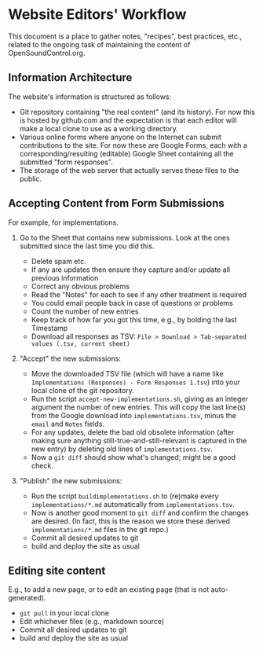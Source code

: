 # Website Editors' Workflow

This document is a place to gather notes, "recipes", best practices,
etc., related to the ongoing task of maintaining the content of
OpenSoundControl.org.

## Information Architecture

The website's information is structured as follows:

- Git repository containing "the real content" (and its history).  For
  now this is hosted by github.com and the expectation is that each 
  editor will make a local clone to use as a working directory.
- Various online forms where anyone on the Internet can submit
  contributions to the site.  For now these are Google Forms, each
  with a corresponding/resulting (editable) Google Sheet containing
  all the submitted "form responses".
- The storage of the web server that actually serves these files to
  the public.
  

## Accepting Content from Form Submissions

For example, for implementations.

1. Go to the Sheet that contains new submissions.  Look at the ones
   submitted since the last time you did this. 
    
    * Delete spam etc.
    * If any are updates then ensure they capture and/or update all
      previous information
    * Correct any obvious problems 
    * Read the "Notes" for each to see if any other treatment is required
    * You could email people back in case of questions or problems
    * Count the number of new entries
    * Keep track of how far you got this time, e.g., by bolding the
      last Timestamp
    * Download all responses as TSV: `File > Download > Tab-separated
      values (.tsv, current sheet)`
      
2. "Accept" the new submissions:

    * Move the downloaded TSV file (which will have a name like
      `Implementations (Responses) - Form Responses 1.tsv`) into your
      local clone of the git repository.
    * Run the script `accept-new-implementations.sh`, giving as an
      integer argument the number of new entries.  This will copy the
      last line(s) from the Google download into `implementations.tsv`,
      minus the `email` and `Notes` fields.
    * For any updates, delete the bad old obsolete information (after
      making sure anything still-true-and-still-relevant is captured
      in the new entry) by deleting old lines of
      `implementations.tsv`.
    * Now a `git diff` should show what's changed; might be a good check.


3. "Publish" the new submissions:

    * Run the script `buildimplementations.sh` to (re)make every
      `implementations/*.md` automatically from `implementations.tsv`.
    * Now is another good moment to `git diff` and confirm the changes
      are desired. (In fact, this is the reason we store these derived
      `implementations/*.md` files in the git repo.)
    * Commit all desired updates to git
    * build and deploy the site as usual
    



## Editing site content

E.g., to add a new page, or to edit an existing page (that is not
auto-generated).

* `git pull` in your local clone
* Edit whichever files (e.g., markdown source)
* Commit all desired updates to git
* build and deploy the site as usual


